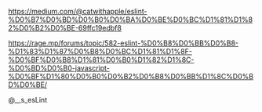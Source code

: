 https://medium.com/@catwithapple/eslint-%D0%B7%D0%BD%D0%B0%D0%BA%D0%BE%D0%BC%D1%81%D1%82%D0%B2%D0%BE-69ffc19edbf8

https://rage.mp/forums/topic/582-eslint-%D0%B8%D0%BB%D0%B8-%D1%83%D1%87%D0%B8%D0%BC%D1%81%D1%8F-%D0%BF%D0%B8%D1%81%D0%B0%D1%82%D1%8C-%D0%BD%D0%B0-javascript-%D0%BF%D1%80%D0%B0%D0%B2%D0%B8%D0%BB%D1%8C%D0%BD%D0%BE/



@__s_esLint

